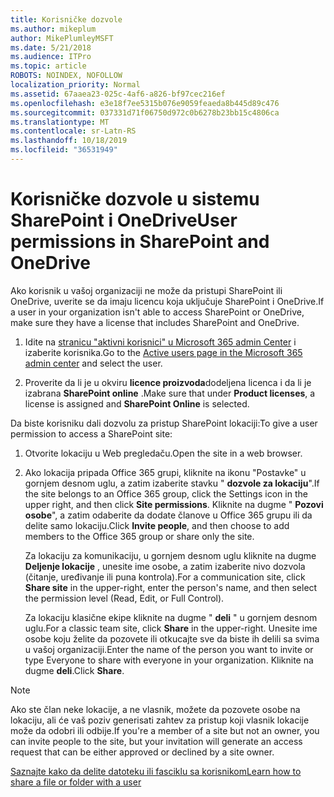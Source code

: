 ```yaml
---
title: Korisničke dozvole
ms.author: mikeplum
author: MikePlumleyMSFT
ms.date: 5/21/2018
ms.audience: ITPro
ms.topic: article
ROBOTS: NOINDEX, NOFOLLOW
localization_priority: Normal
ms.assetid: 67aaea23-025c-4af6-a826-bf97cec216ef
ms.openlocfilehash: e3e18f7ee5315b076e9059feaeda8b445d89c476
ms.sourcegitcommit: 037331d71f06750d972c0b6278b23bb15c4806ca
ms.translationtype: MT
ms.contentlocale: sr-Latn-RS
ms.lasthandoff: 10/18/2019
ms.locfileid: "36531949"
---
```

# <a name="user-permissions-in-sharepoint-and-onedrive"></a><span data-ttu-id="dcdfa-102">Korisničke dozvole u sistemu SharePoint i OneDrive</span><span class="sxs-lookup"><span data-stu-id="dcdfa-102">User permissions in SharePoint and OneDrive</span></span>

<span data-ttu-id="dcdfa-103">Ako korisnik u vašoj organizaciji ne može da pristupi SharePoint ili OneDrive, uverite se da imaju licencu koja uključuje SharePoint i OneDrive.</span><span class="sxs-lookup"><span data-stu-id="dcdfa-103">If a user in your organization isn't able to access SharePoint or OneDrive, make sure they have a license that includes SharePoint and OneDrive.</span></span> 
  
1. <span data-ttu-id="dcdfa-104">Idite na [stranicu "aktivni korisnici" u Microsoft 365 admin Center](https://portal.office.com/adminportal/home#/users) i izaberite korisnika.</span><span class="sxs-lookup"><span data-stu-id="dcdfa-104">Go to the [Active users page in the Microsoft 365 admin center](https://portal.office.com/adminportal/home#/users) and select the user.</span></span> 
    
2. <span data-ttu-id="dcdfa-105">Proverite da li je u okviru **licence proizvoda**dodeljena licenca i da li je izabrana **SharePoint online** .</span><span class="sxs-lookup"><span data-stu-id="dcdfa-105">Make sure that under **Product licenses**, a license is assigned and **SharePoint Online** is selected.</span></span> 
    
 <span data-ttu-id="dcdfa-106">Da biste korisniku dali dozvolu za pristup SharePoint lokaciji:</span><span class="sxs-lookup"><span data-stu-id="dcdfa-106">To give a user permission to access a SharePoint site:</span></span> 
  
1. <span data-ttu-id="dcdfa-107">Otvorite lokaciju u Web pregledaču.</span><span class="sxs-lookup"><span data-stu-id="dcdfa-107">Open the site in a web browser.</span></span>
    
2. <span data-ttu-id="dcdfa-108">Ako lokacija pripada Office 365 grupi, kliknite na ikonu "Postavke" u gornjem desnom uglu, a zatim izaberite stavku " **dozvole za lokaciju**".</span><span class="sxs-lookup"><span data-stu-id="dcdfa-108">If the site belongs to an Office 365 group, click the Settings icon in the upper right, and then click **Site permissions**.</span></span> <span data-ttu-id="dcdfa-109">Kliknite na dugme " **Pozovi osobe**", a zatim odaberite da dodate članove u Office 365 grupu ili da delite samo lokaciju.</span><span class="sxs-lookup"><span data-stu-id="dcdfa-109">Click **Invite people**, and then choose to add members to the Office 365 group or share only the site.</span></span> 
    
    <span data-ttu-id="dcdfa-110">Za lokaciju za komunikaciju, u gornjem desnom uglu kliknite na dugme **Deljenje lokacije** , unesite ime osobe, a zatim izaberite nivo dozvola (čitanje, uređivanje ili puna kontrola).</span><span class="sxs-lookup"><span data-stu-id="dcdfa-110">For a communication site, click **Share site** in the upper-right, enter the person's name, and then select the permission level (Read, Edit, or Full Control).</span></span> 
    
    <span data-ttu-id="dcdfa-111">Za lokaciju klasične ekipe kliknite na dugme " **deli** " u gornjem desnom uglu.</span><span class="sxs-lookup"><span data-stu-id="dcdfa-111">For a classic team site, click **Share** in the upper-right.</span></span> <span data-ttu-id="dcdfa-112">Unesite ime osobe koju želite da pozovete ili otkucajte sve da biste ih delili sa svima u vašoj organizaciji.</span><span class="sxs-lookup"><span data-stu-id="dcdfa-112">Enter the name of the person you want to invite or type Everyone to share with everyone in your organization.</span></span> <span data-ttu-id="dcdfa-113">Kliknite na dugme **deli**.</span><span class="sxs-lookup"><span data-stu-id="dcdfa-113">Click **Share**.</span></span>
    
> [!NOTE]
> <span data-ttu-id="dcdfa-114">Ako ste član neke lokacije, a ne vlasnik, možete da pozovete osobe na lokaciju, ali će vaš poziv generisati zahtev za pristup koji vlasnik lokacije može da odobri ili odbije.</span><span class="sxs-lookup"><span data-stu-id="dcdfa-114">If you're a member of a site but not an owner, you can invite people to the site, but your invitation will generate an access request that can be either approved or declined by a site owner.</span></span> 
  
[<span data-ttu-id="dcdfa-115">Saznajte kako da delite datoteku ili fasciklu sa korisnikom</span><span class="sxs-lookup"><span data-stu-id="dcdfa-115">Learn how to share a file or folder with a user</span></span>](https://go.microsoft.com/fwlink/?linkid=533408)
  

